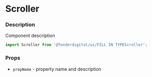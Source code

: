# Scroller

### Description
Component description

```js
import Scroller from '@fenderdigital/ui/FILL IN TYPEScroller';
```

### Props
* `propName` - property name and description 
